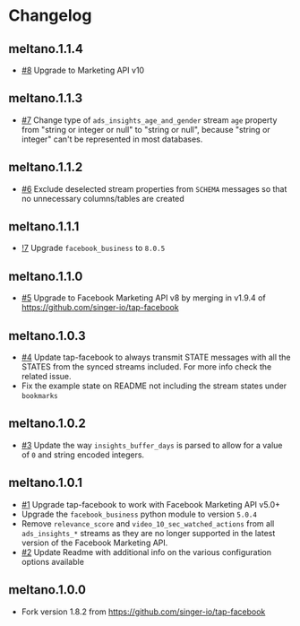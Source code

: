 # Changelog

## meltano.1.1.4

* [#8](https://gitlab.com/meltano/tap-facebook/-/issues/8) Upgrade to Marketing API v10

## meltano.1.1.3

* [#7](https://gitlab.com/meltano/tap-facebook/-/issues/7) Change type of `ads_insights_age_and_gender` stream `age` property from "string or integer or null" to "string or null", because "string or integer" can't be represented in most databases.

## meltano.1.1.2

* [#6](https://gitlab.com/meltano/tap-facebook/-/issues/6) Exclude deselected stream properties from `SCHEMA` messages so that no unnecessary columns/tables are created

## meltano.1.1.1

* [!7](https://gitlab.com/meltano/tap-facebook/-/merge_requests/7) Upgrade `facebook_business` to `8.0.5`

## meltano.1.1.0
  * [#5](https://gitlab.com/meltano/tap-facebook/issues/5) Upgrade to Facebook Marketing API v8 by merging in v1.9.4 of https://github.com/singer-io/tap-facebook

## meltano.1.0.3
  *  [#4](https://gitlab.com/meltano/tap-facebook/issues/4) Update tap-facebook to always transmit STATE messages with all the STATES from the synced streams included. For more info check the related issue.
  *  Fix the example state on README not including the stream states under `bookmarks`


## meltano.1.0.2
  *  [#3](https://gitlab.com/meltano/tap-facebook/issues/3) Update the way `insights_buffer_days` is parsed to allow for a value of `0` and string encoded integers.

## meltano.1.0.1
  *  [#1](https://gitlab.com/meltano/tap-facebook/issues/1) Upgrade tap-facebook to work with Facebook Marketing API v5.0+
  *  Upgrade the `facebook_business` python module to version `5.0.4`
  *  Remove `relevance_score` and `video_10_sec_watched_actions` from all `ads_insights_*` streams as they are no longer supported in the latest version of the Facebook Marketing API.
  *  [#2](https://gitlab.com/meltano/tap-facebook/issues/2) Update Readme with additional info on the various configuration options available

## meltano.1.0.0
  *  Fork version 1.8.2 from https://github.com/singer-io/tap-facebook

